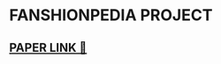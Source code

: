 # FANSHIONPEDIA PROJECT

## [**PAPER LINK 📝**](https://hackmd.io/@0b7gquJoRtaVRGXmMQiBag/HJpmwhrK1g)
